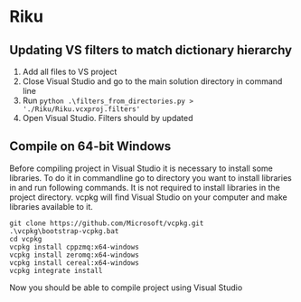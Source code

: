 # Riku
## Updating VS filters to match dictionary hierarchy
  1. Add all files to VS project
  2. Close Visual Studio and go to the main solution directory in command line
  3. Run ```python .\filters_from_directories.py > './Riku/Riku.vcxproj.filters'```
  4. Open Visual Studio. Filters should by updated

## Compile on 64-bit Windows

Before compiling project in Visual Studio it is necessary to install some libraries.
To do it in commandline go to directory you want to install libraries in and run following commands.
It is not required to install libraries in the project directory. vcpkg will find Visual Studio on your computer and make libraries available to it.
```
git clone https://github.com/Microsoft/vcpkg.git
.\vcpkg\bootstrap-vcpkg.bat
cd vcpkg
vcpkg install cppzmq:x64-windows
vcpkg install zeromq:x64-windows
vcpkg install cereal:x64-windows
vcpkg integrate install
```
Now you should be able to compile project using Visual Studio
